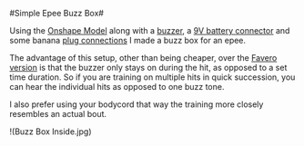 #Simple Epee Buzz Box#

Using the [Onshape Model](https://cad.onshape.com/documents/caa25bbd361f540a6c95e193/w/327b5e5f2989461e9d253bcf/e/866c58f82fb2293be04ecd76?renderMode=0&uiState=66a2e39a2614bc00d85ad942) along with a [buzzer](https://a.co/d/1GdQ6SZ), a [9V battery connector](https://a.co/d/iri68AQ) and some banana [plug connections](https://a.co/d/21plsda) I made a buzz box for an epee.

The advantage of this setup, other than being cheaper, over the [Favero version](https://www.absolutefencinggear.com/favero-training-buzz-box-epee.html) is that the buzzer only stays on during the hit, as opposed to a set time duration. So if you are training on multiple hits in quick succession, you can hear the individual hits as opposed to one buzz tone.

I also prefer using your bodycord that way the training more closely resembles an actual bout.

!(Buzz Box Inside.jpg)
